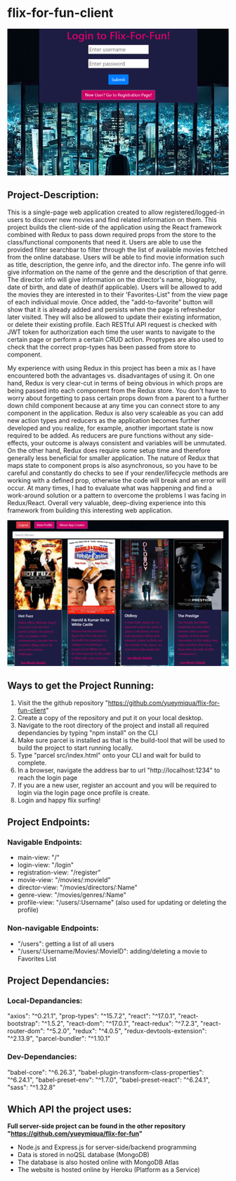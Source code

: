 # flix-for-fun-client

![flix-for-fun-login-page](/IMG/flix-for-fun-login.PNG)


## Project-Description:

This is a single-page web application created to allow registered/logged-in users to discover new movies and find related information on them. This project builds the client-side of the application using the React framework combined with Redux to pass down required props from the store to the class/functional components that need it. Users are able to use the provided filter searchbar to filter through the list of available movies fetched from the online database. Users will be able to find movie information such as title, description, the genre info, and the director info. The genre info will give information on the name of the genre and the description of that genre. The director info will give information on the director's name, biography, date of birth, and date of death(if applicable). Users will be allowed to add the movies they are interested in to their 'Favorites-List" from the view page of each individual movie. Once added, the "add-to-favorite" button will show that it is already added and persists when the page is refreshedor later visited. They will also be allowed to update their existing information, or delete their existing profile. Each RESTful API request is checked with JWT token for authorization each time the user wants to navigate to the certain page or perform a certain CRUD action. Proptypes are also used to check that the correct prop-types has been passed from store to component. 

My experience with using Redux in this project has been a mix as I have encountered both the advantages vs. disadvantages of using it. On one hand, Redux is very clear-cut in terms of being obvious in which props are being passed into each component from the Redux store. You don't have to worry about forgetting to pass certain props down from a parent to a further down child component because at any time you can connect store to any component in the application. Redux is also very scaleable as you can add new action types and reducers as the application becomes further developed and you realize, for example, another important state is now required to be added. As reducers are pure functions without any side-effects, your outcome is always consistent and variables will be unmutated. On the other hand, Redux does require some setup time and therefore generally less beneficial for smaller application. The nature of Redux that maps state to component props is also asynchronous, so you have to be careful and constantly do checks to see if your render/lifecycle methods are working with a defined prop, otherwise the code will break and an error will occur. At many times, I had to evaluate what was happening and find a work-around solution or a pattern to overcome the problems I was facing in Redux/React. Overall very valuable, deep-diving experience into this framework from building this interesting web application.

![flix-for-fun-main-page](/IMG/flix-for-fun-main-page.PNG)


## Ways to get the Project Running:

1. Visit the the github repository "https://github.com/yueymiqua/flix-for-fun-client"
2. Create a copy of the repository and put it on your local desktop.
3. Navigate to the root directory of the project and install all required dependancies by typing "npm install" on the CLI
4. Make sure parcel is installed as that is the build-tool that will be used to build the project to start running locally.
5. Type "parcel src/index.html" onto your CLI and wait for build to complete.
6. In a browser, navigate the address bar to url "http://localhost:1234" to reach the login page
7. If you are a new user, register an account and you will be required to login via the login page once profile is create.
8. Login and happy flix surfing!


## Project Endpoints:

### Navigable Endpoints: 
 - main-view: "/"
 - login-view: "/login"
 - registration-view: "/register"
 - movie-view: "/movies/:movieId"
 - director-view: "/movies/directors/:Name"
 - genre-view: "/movies/genres/:Name"
 - profile-view: "/users/:Username" (also used for updating or deleting the profile)

### Non-navigable Endpoints:
 - "/users": getting a list of all users
 - "/users/:Username/Movies/:MovieID": adding/deleting a movie to Favorites List


## Project Dependancies:

### Local-Depandancies:
"axios": "^0.21.1",
"prop-types": "^15.7.2",
"react": "^17.0.1",
"react-bootstrap": "^1.5.2",
"react-dom": "^17.0.1",
"react-redux": "^7.2.3",
"react-router-dom": "^5.2.0",
"redux": "^4.0.5",
"redux-devtools-extension": "^2.13.9",
"parcel-bundler": "^1.10.1"

### Dev-Dependancies:
"babel-core": "^6.26.3",
"babel-plugin-transform-class-properties": "^6.24.1",
"babel-preset-env": "^1.7.0",
"babel-preset-react": "^6.24.1",
"sass": "^1.32.8"


## Which API the project uses:  

**Full server-side project can be found in the other repository "https://github.com/yueymiqua/flix-for-fun"**
 - Node.js and Express.js for server-side/backend programming
 - Data is stored in noQSL database (MongoDB)
 - The database is also hosted online with MongoDB Atlas
 - The website is hosted online by Heroku (Platform as a Service)
 